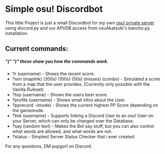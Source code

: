 # Simple osu! Discordbot

This little Project is just a small Discordbot for my own [osu! private server](https://miausu.pw) using discord.py and our API/DB access from osuAkatsuki's bancho.py installation.

## Current commands:
##### "(" ")" these show you how the commands work.
- ?r (username)  - Shows the recent score.
- ?sim (maplink) (300s) (100s) (50s) (misses) (combo) - Simulated a score from a map that the user provides. (Currently only possible with the Vanilla Ruleset)
- ?top (username) - Shows the users best score.
- ?profile (username) - Shows small infos about the User.
- ?pprecord -(mode) - Shows the current highest PP Score depending on the gamemode.
- ?link (username) - Supports linking a Discord User to an osu! User on your Server, which can only be changed over the Database.
- ?say (random text) - Makes the Bot say stuff, but you can also control what words are allowed, and what words are not.
- ?status - Simplest Server Status Checker that i ever created.

For any questions, DM pupgvrl on Discord.
